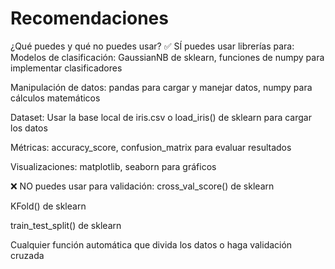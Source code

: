 # Recomendaciones

¿Qué puedes y qué no puedes usar?
✅ SÍ puedes usar librerías para:
Modelos de clasificación: GaussianNB de sklearn, funciones de numpy para implementar clasificadores

Manipulación de datos: pandas para cargar y manejar datos, numpy para cálculos matemáticos

Dataset: Usar la base local de iris.csv o load_iris() de sklearn para cargar los datos

Métricas: accuracy_score, confusion_matrix para evaluar resultados

Visualizaciones: matplotlib, seaborn para gráficos

❌ NO puedes usar para validación:
cross_val_score() de sklearn

KFold() de sklearn

train_test_split() de sklearn

Cualquier función automática que divida los datos o haga validación cruzada
